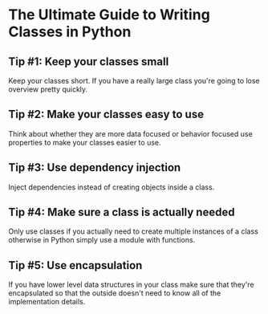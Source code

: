 # The Ultimate Guide to Writing Classes in Python

## Tip #1: Keep your classes small

Keep your classes short. If you have a really large class you're going to lose overview pretty quickly.

## Tip #2: Make your classes easy to use

Think about whether they are more data focused or behavior focused use properties to make your classes easier to use.

## Tip #3: Use dependency injection

Inject dependencies instead of creating objects inside a class.

## Tip #4: Make sure a class is actually needed

Only use classes if you actually need to create multiple instances of a class otherwise in Python simply use a module with functions.

## Tip #5: Use encapsulation

If you have lower level data structures in your class make sure that they're encapsulated so that the outside doesn't need to know all of the implementation details.